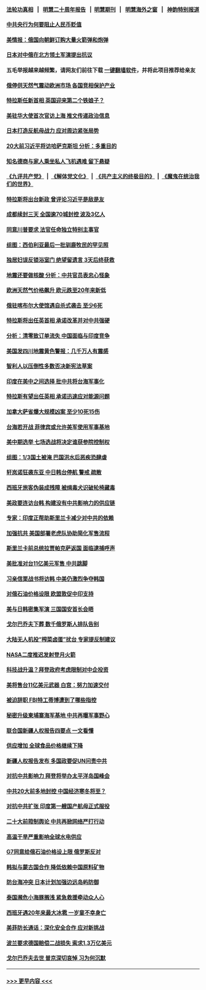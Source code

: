 #### [法轮功真相](https://github.com/gfw-breaker/truth/blob/master/README.md?t=0) &nbsp;&nbsp;|&nbsp;&nbsp; [明慧二十周年报告](https://github.com/gfw-breaker/mh-reports/blob/master/README.md?t=0) &nbsp;&nbsp;|&nbsp;&nbsp;[明慧期刊](https://github.com/gfw-breaker/mh-qikan) &nbsp;&nbsp;|&nbsp;&nbsp; [明慧海外之窗](https://github.com/gfw-breaker/mh-news/blob/master/README.md?t=0) &nbsp;&nbsp;|&nbsp;&nbsp; [神韵特别报道](https://github.com/gfw-breaker/mh-news/blob/master/shenyun.md?t=0)
#### [中共央行为何要阻止人民币贬值](../pages/nsc418/n13818383.md?t=09061951) 
#### [美情报：俄国向朝鲜订购大量火箭弹和炮弹](../pages/nsc418/n13818337.md?t=09061951) 
#### [日本对中俄在北方领土军演提出抗议](../pages/nsc418/n13818197.md?t=09061951) 
#### 五毛举报越来越频繁，请网友们前往下载 [一键翻墙软件](https://github.com/gfw-breaker/ssr-accounts)，并将此项目推荐给亲友
#### [俄停供天然气震动欧洲市场 各国竞相保护产业](../pages/nsc418/n13818096.md?t=09061951) 
#### [特拉斯任新首相 英国迎来第二个铁娘子？](../pages/nsc418/n13817951.md?t=09061951) 
#### [美驻华大使首次官访上海 推文传递政治信息](../pages/nsc418/n13818046.md?t=09061951) 
#### [日本打造反航母战力 应对周边紧张局势](../pages/nsc418/n13818031.md?t=09061951) 
#### [20大前习近平将访哈萨克斯坦 分析：多重目的](../pages/nsc418/n13817976.md?t=09061951) 
#### [知名德商与家人乘坐私人飞机遇难 留下悬疑](../pages/nsc418/n13817848.md?t=09061951) 
#### [《九评共产党》](https://github.com/begood0513/9ping.md/blob/master/README.md) &nbsp;|&nbsp; [《解体党文化》](../../../../jtdwh.md/blob/master/README.md)  &nbsp;|&nbsp; [《共产主义的终极目的》](../../../../gczydzjmd.md/blob/master/README.md) &nbsp;|&nbsp; [《魔鬼在统治我们的世界》](../../../../mgztzwmdsj.md/blob/master/README.md) 
#### [特拉斯将出台新政 曾评论习近平是敌是友](../pages/nsc418/n13817860.md?t=09061951) 
#### [成都续封三天 全国逾70城封控 波及3亿人](../pages/nsc418/n13817809.md?t=09061951) 
#### [同意川普要求 法官任命独立特别主事官](../pages/nsc418/n13817972.md?t=09061951) 
#### [组图：西伯利亚最后一批驯鹿牧民的罕见照](../pages/nsc418/n13817642.md?t=09061951) 
#### [独居妇误反锁浴室门 绝望留遗言 3天后终获救](../pages/nsc418/n13817620.md?t=09061951) 
#### [地震还要做核酸 分析：中共官员表忠心怪象](../pages/nsc418/n13817939.md?t=09061951) 
#### [欧洲天然气价格飙升 欧元跌至20年来新低](../pages/nsc418/n13817783.md?t=09061951) 
#### [俄驻喀布尔大使馆遇自杀式袭击 至少6死](../pages/nsc418/n13817746.md?t=09061951) 
#### [特拉斯将出任英首相 承诺改革并对中共强硬](../pages/nsc418/n13817670.md?t=09061951) 
#### [分析：清零致订单流失 中国面临与印度竞争](../pages/nsc418/n13817629.md?t=09061951) 
#### [美国发四川地震黄色警报：几千万人有震感](../pages/nsc418/n13817610.md?t=09061951) 
#### [智利人以压倒性多数否决新宪法草案](../pages/nsc418/n13817519.md?t=09061951) 
#### [印度在美中之间选择 批中共将台海军事化](../pages/nsc418/n13817426.md?t=09061951) 
#### [特拉斯有望出任英相 承诺迅速应对能源问题](../pages/nsc418/n13817425.md?t=09061951) 
#### [加拿大萨省爆大规模凶案 至少10死15伤](../pages/nsc418/n13817369.md?t=09061951) 
#### [台海若开战 菲律宾或允许美军使用军事基地](../pages/nsc418/n13817337.md?t=09061951) 
#### [美中期选举 七场选战将决定谁获参院控制权](../pages/nsc418/n13817262.md?t=09061951) 
#### [组图：1/3国土被淹 巴国洪水后恶疾恐肆虐](../pages/nsc418/n13817247.md?t=09061951) 
#### [轩岚诺狂袭东亚 中日韩台停航 警戒 疏散](../pages/nsc418/n13817187.md?t=09061951) 
#### [西班牙旅客伪装成残障 被缉毒犬识破轮椅藏毒](../pages/nsc418/n13817110.md?t=09061951) 
#### [美政要连访台韩 构建没有中共影响力的供应链](../pages/nsc418/n13817079.md?t=09061951) 
#### [专家：印度正帮助斯里兰卡减少对中共的依赖](../pages/nsc418/n13816991.md?t=09061951) 
#### [加强抗共 美国部署老虎队协助简化军售流程](../pages/nsc418/n13816978.md?t=09061951) 
#### [斯里兰卡前总统拉贾帕克萨返国 面临逮捕呼声](../pages/nsc418/n13816963.md?t=09061951) 
#### [美批准对台11亿美元军售 中共跳脚](../pages/nsc418/n13816926.md?t=09061951) 
#### [习亲信栗战书将访韩 中美仍激烈争夺韩国](../pages/nsc418/n13816954.md?t=09061951) 
#### [对俄石油价格设限 欧盟敦促中印支持](../pages/nsc418/n13816883.md?t=09061951) 
#### [美与日韩密集军演 三国国安首长会晤](../pages/nsc418/n13816922.md?t=09061951) 
#### [戈尔巴乔夫下葬 数千俄罗斯人排队告别](../pages/nsc418/n13816835.md?t=09061951) 
#### [大陆无人机投“榨菜卤蛋”扰台 专家提反制建议](../pages/nsc418/n13816684.md?t=09061951) 
#### [NASA二度推迟发射登月火箭](../pages/nsc418/n13816697.md?t=09061951) 
#### [科技战升温？拜登政府考虑限制对中企投资](../pages/nsc418/n13816661.md?t=09061951) 
#### [美将售台11亿美元武器 白宫：努力加速交付](../pages/nsc418/n13816609.md?t=09061951) 
#### [被迫辞职 FBI特工蒂博遭到了哪些指控](../pages/nsc418/n13815592.md?t=09061951) 
#### [秘密升级柬埔寨海军基地 中共再曝军事野心](../pages/nsc418/n13816464.md?t=09061951) 
#### [联合国新疆人权报告四要点 一文看懂](../pages/nsc418/n13816430.md?t=09061951) 
#### [供应增加 全球食品价格继续下降](../pages/nsc418/n13816413.md?t=09061951) 
#### [新疆人权报告发布 多国政要促UN问责中共](../pages/nsc418/n13816425.md?t=09061951) 
#### [对抗中共影响力 拜登将举办太平洋岛国峰会](../pages/nsc418/n13816412.md?t=09061951) 
#### [中共20大前多地封控 中国经济寒冬将至？](../pages/nsc418/n13816191.md?t=09061951) 
#### [对抗中共扩张 印度第一艘国产航母正式服役](../pages/nsc418/n13816193.md?t=09061951) 
#### [二十大前箝制舆论 中共再掀网络严打行动](../pages/nsc418/n13816382.md?t=09061951) 
#### [高温干旱严重影响全球水电供应](../pages/nsc418/n13815950.md?t=09061951) 
#### [G7同意给俄石油价格设上限 俄罗斯反对](../pages/nsc418/n13816302.md?t=09061951) 
#### [韩拟与蒙古国合作 降低依赖中国原料矿物](../pages/nsc418/n13815925.md?t=09061951) 
#### [防台海冲突 日本计划加强边远岛屿防御](../pages/nsc418/n13816198.md?t=09061951) 
#### [泰国濒危小海豚搁浅 紧急救援牵动众人心](../pages/nsc418/n13815079.md?t=09061951) 
#### [西班牙遇20年来最大冰雹 一岁童不幸身亡](../pages/nsc418/n13815258.md?t=09061951) 
#### [美菲防长通话：深化安全合作 应对新挑战](../pages/nsc418/n13815931.md?t=09061951) 
#### [波兰要求德国赔偿二战损失 索求1.3万亿美元](../pages/nsc418/n13815857.md?t=09061951) 
#### [戈尔巴乔夫去世 普京深切哀悼 习为何沉默](../pages/nsc418/n13814772.md?t=09061951) 

----
#### [ >>> 更早内容 <<< ](../indexes/nsc418-earlier.md)
